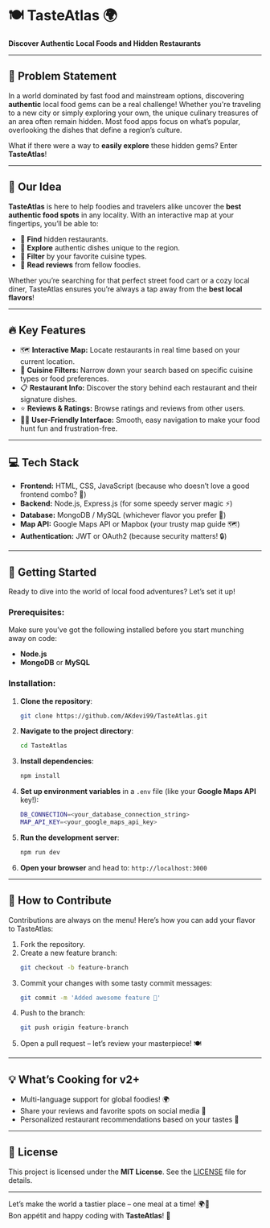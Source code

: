 # 🍽️ **TasteAtlas** 🌍  
**Discover Authentic Local Foods and Hidden Restaurants**

---

## 🌟 **Problem Statement**
In a world dominated by fast food and mainstream options, discovering **authentic** local food gems can be a real challenge! Whether you're traveling to a new city or simply exploring your own, the unique culinary treasures of an area often remain hidden. Most food apps focus on what’s popular, overlooking the dishes that define a region’s culture.

What if there were a way to **easily explore** these hidden gems? Enter **TasteAtlas**!

---

## 🚀 **Our Idea**
**TasteAtlas** is here to help foodies and travelers alike uncover the **best authentic food spots** in any locality. With an interactive map at your fingertips, you’ll be able to:

- 🍜 **Find** hidden restaurants.
- 🥘 **Explore** authentic dishes unique to the region.
- 🍕 **Filter** by your favorite cuisine types.
- 🌟 **Read reviews** from fellow foodies.

Whether you’re searching for that perfect street food cart or a cozy local diner, TasteAtlas ensures you’re always a tap away from the **best local flavors**!

---

## 🔥 **Key Features**
- 🗺️ **Interactive Map:** Locate restaurants in real time based on your current location.
- 🍲 **Cuisine Filters:** Narrow down your search based on specific cuisine types or food preferences.
- 📋 **Restaurant Info:** Discover the story behind each restaurant and their signature dishes.
- ⭐ **Reviews & Ratings:** Browse ratings and reviews from other users.
- 🧑‍💻 **User-Friendly Interface:** Smooth, easy navigation to make your food hunt fun and frustration-free.

---

## 💻 **Tech Stack**
- **Frontend:** HTML, CSS, JavaScript (because who doesn’t love a good frontend combo? 🎨)
- **Backend:** Node.js, Express.js (for some speedy server magic ⚡)
- **Database:** MongoDB / MySQL (whichever flavor you prefer 🍦)
- **Map API:** Google Maps API or Mapbox (your trusty map guide 🗺️)
- **Authentication:** JWT or OAuth2 (because security matters! 🔒)

---

## 🔧 **Getting Started**

Ready to dive into the world of local food adventures? Let’s set it up!

### **Prerequisites:**
Make sure you’ve got the following installed before you start munching away on code:
- **Node.js**
- **MongoDB** or **MySQL**

### **Installation:**
1. **Clone the repository**:
   ```bash
   git clone https://github.com/AKdevi99/TasteAtlas.git
   ```
2. **Navigate to the project directory**:
   ```bash
   cd TasteAtlas
   ```
3. **Install dependencies**:
   ```bash
   npm install
   ```
4. **Set up environment variables** in a `.env` file (like your **Google Maps API** key!):
   ```bash
   DB_CONNECTION=<your_database_connection_string>
   MAP_API_KEY=<your_google_maps_api_key>
   ```
5. **Run the development server**:
   ```bash
   npm run dev
   ```
6. **Open your browser** and head to:
   `http://localhost:3000`

---

## 🍴 **How to Contribute**
Contributions are always on the menu! Here’s how you can add your flavor to TasteAtlas:
1. Fork the repository.
2. Create a new feature branch:
   ```bash
   git checkout -b feature-branch
   ```
3. Commit your changes with some tasty commit messages:
   ```bash
   git commit -m 'Added awesome feature 🍕'
   ```
4. Push to the branch:
   ```bash
   git push origin feature-branch
   ```
5. Open a pull request – let’s review your masterpiece! 🍽️

---

## 💡 **What’s Cooking for v2+**
- Multi-language support for global foodies! 🌍
- Share your reviews and favorite spots on social media 📱
- Personalized restaurant recommendations based on your tastes 🍱

---

## 📜 **License**
This project is licensed under the **MIT License**. See the [LICENSE](LICENSE) file for details.

---

Let’s make the world a tastier place – one meal at a time! 🌍🍜  
Bon appétit and happy coding with **TasteAtlas**! 🎉
